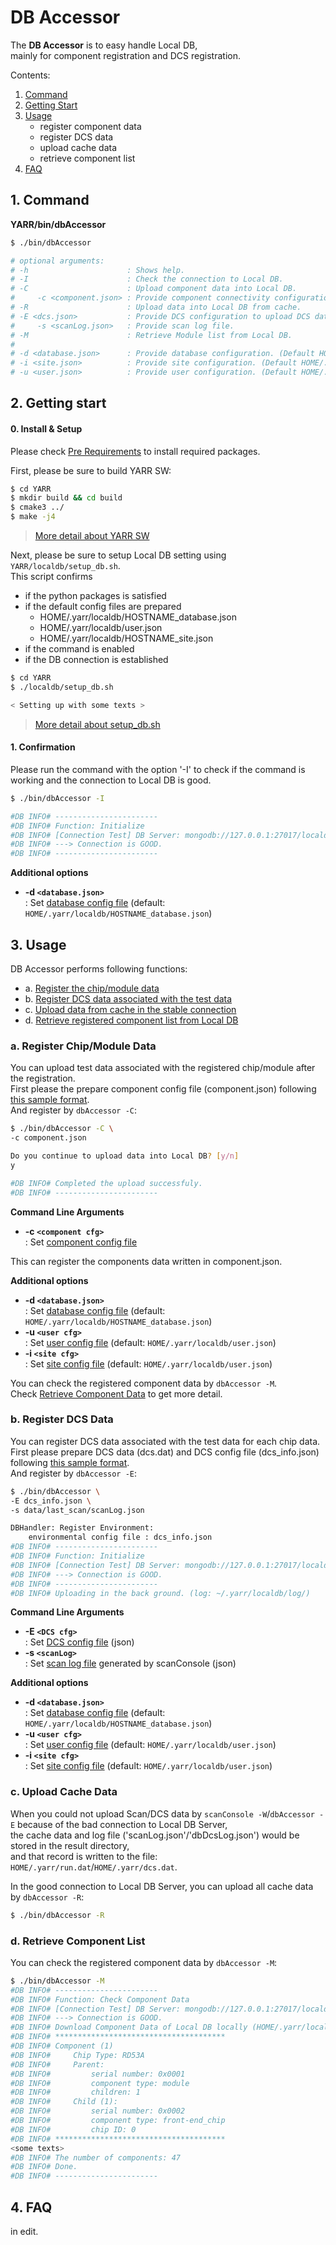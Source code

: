 # DB Accessor

The **DB Accessor** is to easy handle Local DB,<br>
mainly for component registration and DCS registration.

Contents:

1. [Command](#1-command)
2. [Getting Start](#2-getting-start)
3. [Usage](#3-usage)
    - register component data
    - register DCS data
    - upload cache data
    - retrieve component list
4. [FAQ](#4-faq)

## 1. Command

**YARR/bin/dbAccessor**

```bash
$ ./bin/dbAccessor

# optional arguments:
# -h                      : Shows help.
# -I                      : Check the connection to Local DB.
# -C                      : Upload component data into Local DB.
#     -c <component.json> : Provide component connectivity configuration.
# -R                      : Upload data into Local DB from cache.
# -E <dcs.json>           : Provide DCS configuration to upload DCS data into Local DB.
#     -s <scanLog.json>   : Provide scan log file.
# -M                      : Retrieve Module list from Local DB.
#
# -d <database.json>      : Provide database configuration. (Default HOME/.yarr/localdb/HOSTNAME_database.json)
# -i <site.json>          : Provide site configuration. (Default HOME/.yarr/localdb/HOSTNAME_site.json)
# -u <user.json>          : Provide user configuration. (Default HOME/.yarr/localdb/user.json)
```

## 2. Getting start

#### 0. Install & Setup

Please check [Pre Requirements](requirements.md) to install required packages.<br>

First, please be sure to build YARR SW:

```bash
$ cd YARR
$ mkdir build && cd build
$ cmake3 ../
$ make -j4
```
> [More detail about YARR SW](https://yarr.readthedocs.io/en/latest/)

Next, please be sure to setup Local DB setting using `YARR/localdb/setup_db.sh`. <br>
This script confirms

- if the python packages is satisfied
- if the default config files are prepared
    - HOME/.yarr/localdb/HOSTNAME_database.json
    - HOME/.yarr/localdb/user.json
    - HOME/.yarr/localdb/HOSTNAME_site.json
- if the command is enabled
- if the DB connection is established

```bash
$ cd YARR
$ ./localdb/setup_db.sh

< Setting up with some texts >
```
> [More detail about setup_db.sh](setup-db.md)

#### 1. Confirmation

Please run the command with the option '-I' to check if the command is working and the connection to Local DB is good.

```bash
$ ./bin/dbAccessor -I

#DB INFO# -----------------------
#DB INFO# Function: Initialize
#DB INFO# [Connection Test] DB Server: mongodb://127.0.0.1:27017/localdb
#DB INFO# ---> Connection is GOOD.
#DB INFO# -----------------------
```

**Additional options**

- **-d ``<database.json>``**<br> : Set [database config file](config.md) (default: `HOME/.yarr/localdb/HOSTNAME_database.json`)

## 3. Usage

DB Accessor performs following functions:

* a. [Register the chip/module data](#a-register-chipmodule-data)
* b. [Register DCS data associated with the test data](#b-register-dcs-data)
* c. [Upload data from cache in the stable connection](#c-upload-cache-data)
* d. [Retrieve registered component list from Local DB](#d-retrieve-component-list)

### a. Register Chip/Module Data

You can upload test data associated with the registered chip/module after the registration.<br>
First please the prepare component config file (component.json) following [this sample format](config.md). <br>
And register by `dbAccessor -C`:

```bash
$ ./bin/dbAccessor -C \
-c component.json

Do you continue to upload data into Local DB? [y/n]
y

#DB INFO# Completed the upload successfuly.
#DB INFO# -----------------------
```

**Command Line Arguments**

- **-c ``<component cfg>``**<br> : Set [component config file](config.md)

This can register the components data written in component.json.

**Additional options**

- **-d ``<database.json>``**<br> : Set [database config file](config.md) (default: `HOME/.yarr/localdb/HOSTNAME_database.json`)
- **-u ``<user cfg>``**<br> : Set [user config file](config.md) (default: `HOME/.yarr/localdb/user.json`)
- **-i ``<site cfg>``**<br> : Set [site config file](config.md) (default: `HOME/.yarr/localdb/user.json`)

You can check the registered component data by `dbAccessor -M`.<br>
Check [Retrieve Component Data](#retrieve-component-data) to get more detail.

### b. Register DCS Data

You can register DCS data associated with the test data for each chip data.<br>
First please prepare DCS data (dcs.dat) and DCS config file (dcs_info.json) following [this sample format](config.md). <br>
And register by `dbAccessor -E`:

```bash
$ ./bin/dbAccessor \
-E dcs_info.json \
-s data/last_scan/scanLog.json

DBHandler: Register Environment:
	environmental config file : dcs_info.json
#DB INFO# -----------------------
#DB INFO# Function: Initialize
#DB INFO# [Connection Test] DB Server: mongodb://127.0.0.1:27017/localdb
#DB INFO# ---> Connection is GOOD.
#DB INFO# -----------------------
#DB INFO# Uploading in the back ground. (log: ~/.yarr/localdb/log/)
```

**Command Line Arguments**

- **-E ``<DCS cfg>``**<br> : Set [DCS config file](config.md) (json)
- **-s ``<scanLog>``**<br> : Set [scan log file](config.md) generated by scanConsole (json)

**Additional options**

- **-d ``<database.json>``**<br> : Set [database config file](config.md) (default: `HOME/.yarr/localdb/HOSTNAME_database.json`)
- **-u ``<user cfg>``**<br> : Set [user config file](config.md) (default: `HOME/.yarr/localdb/user.json`)
- **-i ``<site cfg>``**<br> : Set [site config file](config.md) (default: `HOME/.yarr/localdb/user.json`)

### c. Upload Cache Data

When you could not upload Scan/DCS data by `scanConsole -W`/`dbAccessor -E` because of the bad connection to Local DB Server, <br>
the cache data and log file ('scanLog.json'/'dbDcsLog.json') would be stored in the result directory,<br>
and that record is written to the file: `HOME/.yarr/run.dat`/`HOME/.yarr/dcs.dat`.

In the good connection to Local DB Server, you can upload all cache data by `dbAccessor -R`:

```bash
$ ./bin/dbAccessor -R
```

### d. Retrieve Component List

You can check the registered component data by `dbAccessor -M`:

```bash
$ ./bin/dbAccessor -M
#DB INFO# -----------------------
#DB INFO# Function: Check Component Data
#DB INFO# [Connection Test] DB Server: mongodb://127.0.0.1:27017/localdb
#DB INFO# ---> Connection is GOOD.
#DB INFO# Download Component Data of Local DB locally (HOME/.yarr/localdb/HOSTNAME_modules.csv)...
#DB INFO# **************************************
#DB INFO# Component (1)
#DB INFO#     Chip Type: RD53A
#DB INFO#     Parent:
#DB INFO#         serial number: 0x0001
#DB INFO#         component type: module
#DB INFO#         children: 1
#DB INFO#     Child (1):
#DB INFO#         serial number: 0x0002
#DB INFO#         component type: front-end_chip
#DB INFO#         chip ID: 0
#DB INFO# **************************************
<some texts>
#DB INFO# The number of components: 47
#DB INFO# Done.
#DB INFO# -----------------------
```

## 4. FAQ

in edit.
